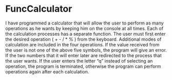 # FuncCalculator
I have programmed a calculator that will allow the user to perform as many operations as he wants by keeping him on the console at all times. 
Each of the calculation processes has a separate function.
The user must first enter the desired operation ( + - / * % ) from the keyboard. 
Additional modes of calculation are included in the four operations.
If the value received from the user is not one of the above five symbols, the program will give an error. 
If the two numbers that it will enter later are redirected to the process that the user wants. 
If the user enters the letter “q” instead of selecting an operation, the program is terminated, otherwise the program can perform operations again after each calculation.
